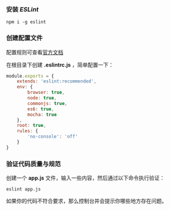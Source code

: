 ### 安装 *ESLint*

`npm i -g eslint`

### 创建配置文件

配置规则可查看[官方文档](http://eslint.cn/docs/user-guide/configuring)

在根目录下创建 **.eslintrc.js** ，简单配置一下：

```js
module.exports = {
    extends: 'eslint:recommended',
    env: {
        browser: true,
        node: true,
        commonjs: true,
        es6: true,
        mocha: true
    },
    root: true,
    rules: {
        'no-console': 'off'
    }
}
```

### 验证代码质量与规范

创建一个 **app.js** 文件，输入一些内容，然后通过以下命令执行验证：

`eslint app.js `

 如果你的代码不符合要求，那么控制台并会提示你哪些地方存在问题。